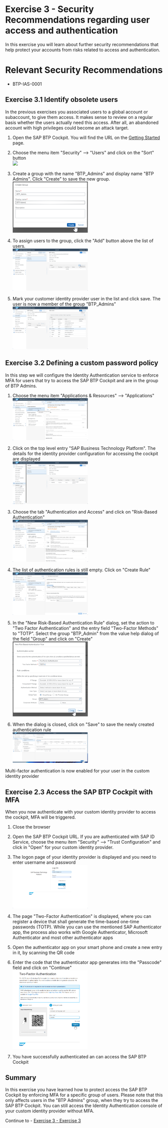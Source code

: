 # Exercise 3 - Security Recommendations regarding user access and authentication

In this exercise you will learn about further security recommendations that help protect your accounts from risks related to access and authentication. 

# Relevant Security Recommendations
- BTP-IAS-0001


## Exercise 3.1 Identify obsolete users

In the previous exercises you associated users to a global account or subaccount, to give them access. It makes sense to review on a regular basis whether the users actually need this access. After all, an abandoned account with high privileges could become an attack target.

1. Open the SAP BTP Cockpit. You will find the URL on the [Getting Started](/exercises/ex0) page.

2. Choose the menu item "Security" --> "Users" and click on the "Sort" button
<br><img src="/exercises/ex2/images/Cockpit_Users.png" width="50%">

3. Create a group with the name "BTP_Admins" and display name "BTP Admins". Click "Create" to save the new group.
<br><img src="/exercises/ex2/images/Create_Group_Dialog.png" width="50%">

4. To assign users to the group, click the "Add" button above the list of users.
<br><img src="/exercises/ex2/images/Add_Users_to_Group.png" width="50%">

5. Mark your customer identity provider user in the list and click save. The user is now a member of the group "BTP_Admins"
<br><img src="/exercises/ex2/images/Add_User_And_Save.png" width="50%">

## Exercise 3.2 Defining a custom password policy

In this step we will configure the Identity Authentication service to enforce MFA for users that try to access the SAP BTP Cockpit and are in the group of BTP Admins.

1. Choose the menu item "Applications & Resources" --> "Applications"
<br><img src="/exercises/ex2/images/BTP_Cockpit_Application.png" width="50%">

2. Click on the top level entry "SAP Business Technology Platform". The details for the identity provider configuration for accessing the cockpit are displayed
<br><img src="/exercises/ex2/images/Applications_Menu_Item.png" width="50%">

3. Choose the tab "Authentication and Access" and click on "Risk-Based Authentication"
<br><img src="/exercises/ex2/images/Overview_Authentication_And_Access.png" width="50%">

4. The list of authentication rules is still empty. Click on "Create Rule"
<br><img src="/exercises/ex2/images/Create_Rule_Button.png" width="50%">

5. In the "New Risk-Based Authentication Rule" dialog, set the action to "Two Factor Authentication" and the entry field "Two-Factor Methods" to "TOTP". Select the group "BTP_Admin" from the value help dialog of the field "Group" and click on "Create"
<br><img src="/exercises/ex2/images/Create_Rule_Dialog.png" width="50%">

6. When the dialog is closed, click on "Save" to save the newly created authentication rule
<br><img src="/exercises/ex2/images/Save_Rule.png" width="50%">

Multi-factor authentication is now enabled for your user in the custom identity provider

## Exercise 2.3 Access the SAP BTP Cockpit with MFA

When you now authenticate with your custom identity provider to access the cockpit, MFA will be triggered.

1. Close the browser

2. Open the SAP BTP Cockpit URL. If you are authenticated with SAP ID Service, choose the menu item "Security" --> "Trust Configuration" and click in "Open" for your custom identity provider.

3. The logon page of your identity provider is displayed and you need to enter username and password
<br><img src="/exercises/ex2/images/IAS_Username_Password.png" width="50%">

4. The page "Two-Factor Authentication" is displayed, where you can register a device that shall generate the time-based one-time passwords (TOTP). While you can use the mentioned SAP Authenticator app, the process also works with Google Authenticator, Microsoft Authenticator and most other authenticator apps

5. Open the authenticator app on your smart phone and create a new entry in it, by scanning the QR code

6. Enter the code that the authenticator app generates into the "Passcode" field and click on "Continue"
<br><img src="/exercises/ex2/images/IAS_Register_OTP.png" width="50%">

7. You have successfully authenticated an can access the SAP BTP Cockpit


## Summary

In this exercise you have learned how to protect access the SAP BTP Cockpit by enforcing MFA for a specific group of users. Please note that this only affects users in the "BTP Admins" group, when they try to access the SAP BTP Cockpit. You can still access the Identity Authentication console of your custom identity provider without MFA. 

Continue to - [Exercise 3 - Exercise 3 ](../ex3/README.md)
